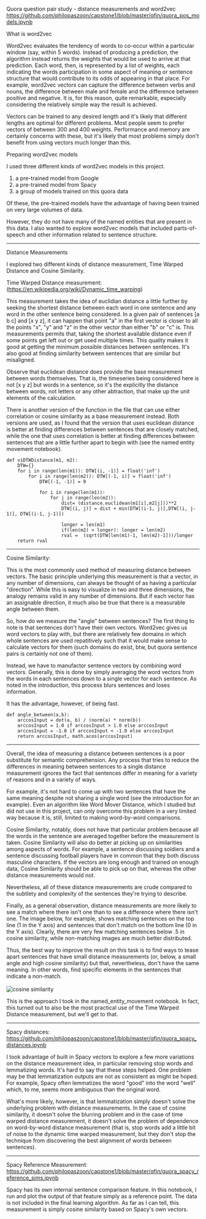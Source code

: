 Quora question pair study - distance measurements and word2vec
https://github.com/philopaszoon/capstone1/blob/master/qfin/quora_pos_models.ipynb


What is word2vec

Word2vec evaluates the tendency of words to co-occur within a particular window (say, within 5 words).      Instead of producing a prediction, the algorithm instead returns the weights that would be used to arrive at that prediction.  Each word, then, is represented by a list of weights, each indicating the words participation in some aspect of meaning or sentence structure that would contribute to its odds of appearing in that place.  For example, word2vec vectors can capture the difference between verbs and nouns, the difference between male and female and the difference between positive and negative.  It is, for this reason, quite remarkable, especially considering the relatively simple way the result is achieved.  

Vectors can be trained to any desired length and it's likely that different lengths are optimal for different problems.  Most people seem to prefer vectors of between 300 and 400 weights.  Performance and memory are certainly concerns with these, but it's likely that most problems simply don't benefit from using vectors much longer than this.  

Preparing word2vec models

I used three different kinds of word2vec models in this project.  
1) a pre-trained model from Google
2) a pre-trained model from Spacy
3) a group of models trained on this quora data

Of these, the pre-trained models have the advantage of having been trained on very large volumes of data.  

However, they do not have many of the named entities that are present in this data.  I also wanted to explore word2vec models that included parts-of-speech and other information related to sentence structure.  

<hr>

Distance Measurements 

I explored two different kinds of distance measurement, Time Warped Distance and Cosine Similarity.  

Time Warped Distance measurement:
(https://en.wikipedia.org/wiki/Dynamic_time_warping)

This measurement takes the idea of euclidian distance a little further by seeking the shortest distance between each word in one sentence and any word in the other sentence being considered.  In a given pair of sentences [a b c] and [x y z], it can happen that point "a" in the first vector is closer to all the points "x", "y" and "z" in the other vector than either "b" or "c" is.  This measurements permits that, taking the shortest available distance even if some points get left out or get used multiple times.  This quality makes it good at getting the minimum possible distances between sentences.  It's also good at finding similarity between sentences that are similar but misaligned.  

Observe that euclidean distance does provide the base measurement between words themselves.  That is, the timeseries being considered here is not [x y z] but words in a sentence, so it's the explicitly the distance between words, not letters or any other abtraction, that make up the unit elements of the calculation.

There is another version of the function in the file that can use either correlation or cosine similarity as a base measurement instead.  Both versions are used, as I found that the version that uses euclidean distance is better at finding differences between sentences that are closely matched, while the one that uses correlation is better at finding differences between sentences that are a little further apart to begin with (see the named entity movement notebook).  


    def viDTWDistance(m1, m2):
        DTW={}
        for i in range(len(m1)): DTW[(i, -1)] = float('inf')
            for i in range(len(m2)): DTW[(-1, i)] = float('inf')
                DTW[(-1, -1)] = 0

                for i in range(len(m1)):
                    for j in range(len(m2)):
                        dist= (distance.euclidean(m1[i],m2[j]))**2
                        DTW[(i, j)] = dist + min(DTW[(i-1, j)],DTW[(i, j-1)], DTW[(i-1, j-1)])

                        longer = len(m1)
                        if(len(m2) > longer): longer = len(m2)
                        rval =  (sqrt(DTW[len(m1)-1, len(m2)-1]))/longer
        return rval


<hr>


Cosine Similarity:

This is the most commonly used method of measuring distance between vectors.  The basic principle underlying this measurement is that a vector, in any number of dimensions, can always be thought of as having a particular "direction".  While this is easy to visualize in two and three dimensions, the analogy remains valid in any number of dimensions.  But if each vector has an assignable direction, it much also be true that there is a measurable angle between them.  

So, how do we measure the "angle" between sentences?  The first thing to note is that sentences don't have their own vectors.  Word2vec gives us word vectors to play with, but there are relatively few domains in which whole sentences are used repatitively such that it would make sense to calculate vectors for them (such domains do exist, btw, but quora sentence pairs is certainly not one of them).  

Instead, we have to manufactor sentence vectors by combining word vectors.  Generally, this is done by simply averaging the word vectors from the words in each sentences down to a single vector for each sentence.  As noted in the introduction, this process blurs sentences and loses information. 

It has the advantage, however, of being fast.


    def angle_between(a,b):
        arccosInput = dot(a, b) / (norm(a) * norm(b))
        arccosInput = 1.0 if arccosInput > 1.0 else arccosInput
        arccosInput = -1.0 if arccosInput < -1.0 else arccosInput
        return arccosInput, math.acos(arccosInput)

<hr>


Overall, the idea of measuring a distance between sentences is a poor substitute for semantic comprehension.  Any process that tries to reduce the differences in meaning between sentences to a single distance measurement ignores the fact that sentences differ in meaning for a variety of reasons and in a variety of ways.   

For example, it's not hard to come up with two sentences that have the same meaning despite not sharing a single word (see the  introduction for an example).  Even an algorithm like Word Mover Distance, which I studied but did not use in this project, can only overcome this problem in a very limited way because it is, still, limited to making word-by-word comparisons.  

Cosine Similarity, notably, does not have that particular problem because all the words in the sentence are averaged together before the measurement is taken.  Cosine Similarity will also do better at picking up on similarities among aspects of words.  For example, a sentence discussing soldiers and a sentence discussing football players have in common that they both discuss masculine characters.  If the vectors are long enough and trained on enough data, Cosine Similarity should be able to pick up on that, whereas the other distance measurements would not.  

Nevertheless, all of these distance measurements are crude compared to the subtlety and complexity of the sentences they're trying to describe.  

Finally, as a general observation, distance measurements are more likely to see a match where there isn't one than to see a difference where there isn't one.  The image below, for example, shows matching sentences on the top line (1 in the Y axis) and sentences that don't match on the bottom line (0 in the Y axis).  Clearly, there are very few matching sentences below .5 in cosine similarity, while non-matching images are much better distributed.

Thus, the best way to improve the result on this task is to find ways to tease apart sentences that have small distance measurements (or, below, a small angle and high cosine similarity) but that, nevertheless, don't have the same meaning.  In other words, find specific elements in the sentences that indicate a non-match.   
<br> 
![cosine similarity](https://github.com/philopaszoon/capstone1/blob/master/qfin/cos_scatter.png)

This is the approach I took in the named_entity_movement notebook.  In fact, this turned out to also be the most practical use of the Time Warped Distance measurement, but we'll get to that.

<hr>

Spacy distances:
<br>https://github.com/philopaszoon/capstone1/blob/master/qfin/quora_spacy_distances.ipynb

I took advantage of built in Spacy vectors to explore a few more variations on the distance measurement idea, in particular removing stop words and lemmatizing words.    It's hard to say that these steps helped.  One problem may be that lemmatization outputs are not as consistent as might be hoped.   For example, Spacy often lemmatizes the word "good" into the word "well" which, to me, seems more ambiguous than the original word.  

What's more likely, however, is that lemmatization simply doesn't solve the underlying problem with distance measurements.  In the case of cosine similarity, it doesn't solve the blurring problem and in the case of time warped distance measurement, it doesn't solve the problem of dependence on word-by-word distance measurement (that is, stop words add a little bit of noise to the dynamic time warped measurement, but they don't stop the technique from discovering the best alignment of words between sentences).  


<hr> 

Spacy Reference Measurement:
<br>https://github.com/philopaszoon/capstone1/blob/master/qfin/quora_spacy_reference_sims.ipynb

Spacy has its own internal sentence comparison feature.  In this notebook, I run and plot the output of that feature simply as a reference point.  The data is not included in the final learning algorithm.  As far as I can tell, this measurement is simply cosine similarity based on Spacy's own vectors.








